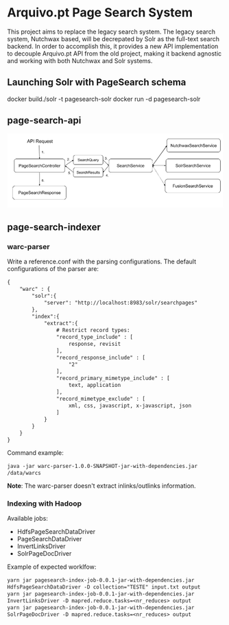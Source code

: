 # Arquivo.pt Page Search System

This project aims to replace the legacy search system. The legacy search system, Nutchwax based, will be decrepated by Solr as the full-text search backend. In order to accomplish this, it provides a new API implementation to decouple Arquivo.pt API from the old project, making it backend agnostic and working with both Nutchwax and Solr systems.

## Launching Solr with PageSearch schema

docker build./solr -t pagesearch-solr 
docker run -d pagesearch-solr

## page-search-api

![](docs/img/PageSearchArchitecture.png)


## page-search-indexer

### warc-parser

Write a reference.conf with the parsing configurations. The default configurations of the parser are:
```
{
    "warc" : {
        "solr":{
            "server": "http://localhost:8983/solr/searchpages"
        },
        "index":{
            "extract":{
                # Restrict record types:
                "record_type_include" : [
                    response, revisit
                ],
                "record_response_include" : [
                    "2"
                ],
                "record_primary_mimetype_include" : [
                    text, application
                ],
                "record_mimetype_exclude" : [
                    xml, css, javascript, x-javascript, json
                ]
            }
        }
    }
}
```
Command example:
```
java -jar warc-parser-1.0.0-SNAPSHOT-jar-with-dependencies.jar /data/warcs
```

**Note**: The warc-parser doesn't extract inlinks/outlinks information.

### Indexing with Hadoop

Available jobs:
* HdfsPageSearchDataDriver
* PageSearchDataDriver
* InvertLinksDriver
* SolrPageDocDriver

Example of expected worklfow:
```
yarn jar pagesearch-index-job-0.0.1-jar-with-dependencies.jar HdfsPageSearchDataDriver -D collection="TESTE" input.txt output
yarn jar pagesearch-index-job-0.0.1-jar-with-dependencies.jar InvertLinksDriver -D mapred.reduce.tasks=<nr_reduces> output
yarn jar pagesearch-index-job-0.0.1-jar-with-dependencies.jar SolrPageDocDriver -D mapred.reduce.tasks=<nr_reduces> output
```

